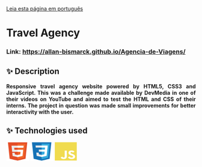 <a href="README_portuguese.md" target="_blank">Leia esta página em português<a/> 

# Travel Agency
### Link: https://allan-bismarck.github.io/Agencia-de-Viagens/

## ✨ Description

#### <p align="justify">Responsive travel agency website powered by HTML5, CSS3 and JavaScript. This was a challenge made available by DevMedia in one of their videos on YouTube and aimed to test the HTML and CSS of their interns. The project in question was made small improvements for better interactivity with the user.</p>


## ✨ Technologies used
<div style="display: inline_block">
  <img align="center" alt="Allan-HTML" height="50" width="60" src="https://raw.githubusercontent.com/devicons/devicon/master/icons/html5/html5-original.svg">
  <img align="center" alt="Allan-CSS" height="50" width="60" src="https://raw.githubusercontent.com/devicons/devicon/master/icons/css3/css3-original.svg">
  <img align="center" alt="Allan-Js" height="50" width="60" src="https://raw.githubusercontent.com/devicons/devicon/master/icons/javascript/javascript-plain.svg">
  
</div>
